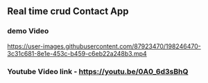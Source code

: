 ## Real time crud Contact App

### demo Video

https://user-images.githubusercontent.com/87923470/198246470-3c31c681-8e1e-453c-b459-c6eb22a248b3.mp4

### Youtube Video link - https://youtu.be/0A0_6d3sBhQ

